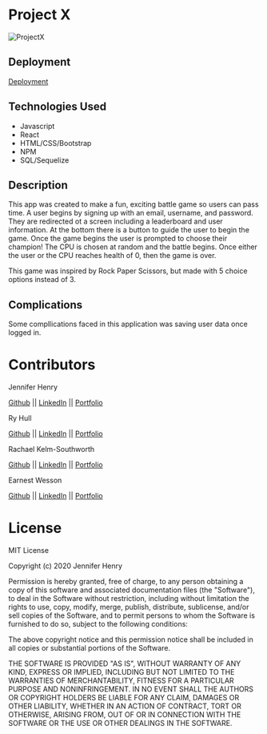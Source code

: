 # Project X

![ProjectX](./client/public/Images/gameOn.png)

## Deployment

[Deployment]()

## Technologies Used 

* Javascript
* React
* HTML/CSS/Bootstrap
* NPM
* SQL/Sequelize

## Description

This app was created to make a fun, exciting battle game so users can pass time. A user begins by signing up with an email, username, and password. They are redirected ot a screen including a leaderboard and user information. At the bottom there is a button to guide the user to begin the game. Once the game begins the user is prompted to choose their champion! The CPU is chosen at random and the battle begins. Once either the user or the CPU reaches health of 0, then the game is over.

This game was inspired by Rock Paper Scissors, but made with 5 choice options instead of 3. 


## Complications

Some compllications faced in this application was saving user data once logged in.

# Contributors

Jennifer Henry

[Github](https://github.com/jenryhennifer) ||
[LinkedIn](https://www.linkedin.com/in/jennifer-henry-4a540a149/edit/add-link/) || 
[Portfolio](https://morning-ridge-20215.herokuapp.com/)

Ry Hull

[Github](https://github.com/ryandelonhull) || 
[LinkedIn](https://linkedin.com/in/ryan-hull-94003144) ||
[Portfolio](https://ryandelonhull.github.io/Repo-React-ion/)

Rachael Kelm-Southworth

[Github](https://github.com/RKSouth) ||
[LinkedIn](https://www.linkedin.com/in/rachael-kelm-southworth-87a3831b3) ||
[Portfolio](https://rksouth.github.io/React-Portfolio/)

Earnest Wesson

[Github](https://github.com/HEEM86) ||
[LinkedIn](https://www.linkedin.com/in/ernest-wesson-b4183b5a/) ||
[Portfolio](https://github.com/HEEM86/ReactPortfolio)

# License

MIT License

Copyright (c) 2020 Jennifer Henry

Permission is hereby granted, free of charge, to any person obtaining a copy of this software and associated documentation files (the "Software"), to deal in the Software without restriction, including without limitation the rights to use, copy, modify, merge, publish, distribute, sublicense, and/or sell copies of the Software, and to permit persons to whom the Software is furnished to do so, subject to the following conditions:

The above copyright notice and this permission notice shall be included in all copies or substantial portions of the Software.

THE SOFTWARE IS PROVIDED "AS IS", WITHOUT WARRANTY OF ANY KIND, EXPRESS OR IMPLIED, INCLUDING BUT NOT LIMITED TO THE WARRANTIES OF MERCHANTABILITY, FITNESS FOR A PARTICULAR PURPOSE AND NONINFRINGEMENT. IN NO EVENT SHALL THE AUTHORS OR COPYRIGHT HOLDERS BE LIABLE FOR ANY CLAIM, DAMAGES OR OTHER LIABILITY, WHETHER IN AN ACTION OF CONTRACT, TORT OR OTHERWISE, ARISING FROM, OUT OF OR IN CONNECTION WITH THE SOFTWARE OR THE USE OR OTHER DEALINGS IN THE SOFTWARE.